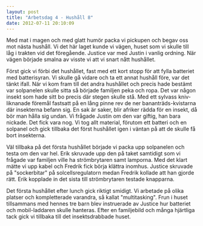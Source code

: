 ```yaml
---
layout: post
title: "Arbetsdag 4 - Hushåll 8"
date: 2012-07-11 20:10:09
---
```

Med mat i magen och med glatt humör packa vi pickupen och begav oss mot nästa hushåll. Vi det här laget kunde vi vägen, huset som vi skulle till låg i trakten vid det föregående. Justice var med Justin i vanlig ordning. När vägen började smalna av visste vi att vi snart nått hushållet.

Först gick vi förbi det hushållet, fast med ett kort stopp för att fylla batteriet med batterisyran. Vi skulle gå vidare och ta ett annat hushåll före, var det tänkt ifall. När vi kom fram till det andra hushållet och precis hade bestämt var solpanelen skulle sitta så började familjen peka och ropa. Det var någon insekt som hade sitt bo precis där stegen skulle stå. Med ett sylvass kniv-liknanade föremål fastsatt på en lång pinne rev de ner bananträds-kvistarna där insekterna befann sig. En sak är saker, blir afriker rädda för en insekt, då bör man hålla sig undan. Vi frågade Justin om den var giftig, han bara nickade. Det fick vara nog. Vi tog allt material, förutom ett batteri och en solpanel och gick tillbaka det först hushållet igen i väntan på att de skulle få bort insekterna.

Väl tillbaka på det första hushållet började vi packa upp solpanelen och testa om den var hel. Erik skruvade upp den på taket samtidigt som vi frågade var familjen ville ha strömbrytaren samt lamporna. Med det klart mätte vi upp kabel och Fredrik fick börja klättra inomhus. Justice skruvade på "sockerbitar" på solcellsregulatorn medan Fredrik kollade att han gjorde rätt. Erik kopplade in det sista till strömbrytaren testade knapparna.

Det första hushållet efter lunch gick riktigt smidigt. Vi arbetade på olika platser och kompletterade varandra, så kallat "multitasking". Frun i huset tillsammans med hennes tre barn blev instruerade av Justice hur batteriet och mobil-laddaren skulle hanteras. Efter en familjebild och många hjärtliga tack gick vi tillbaka till det insektsdrabbade huset.
